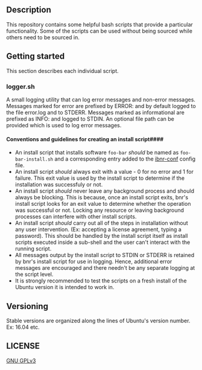 ## Description ##
  This repository contains some helpful bash scripts that provide a particular functionality. Some of the scripts can be used without being sourced while others need to be sourced in.
  
## Getting started ##
  This section describes each individual script.
  
### logger.sh  ###
  A small logging utility that can log error messages and non-error messages. Messages marked for error are prefixed by ERROR: and by default logged to the file error.log and to STDERR. Messages marked as informational are prefixed as INFO: and logged to STDIN. An optional file path can be provided which is used to log error messages.
  
#### Conventions and guidelines for creating an install script####
  * An install script that installs software `foo-bar` *should* be named as `foo-bar-install.sh` and a corresponding entry added to the [ibnr-conf](https://github.com/wrvenkat/ibnr-conf) config file.
  * An install script *should* always exit with a value - 0 for no error and 1 for failure. This exit value is used by the install script to determine if the installation was successfuly or not.
  * An install script *should* never leave any background process and should always be blocking. This is because, once an install script exits, bnr's install script looks for an exit value to determine whether the operation was successful or not. Locking any resource or leaving background processes can interfere with other install scripts.
  * An install script *should* carry out all of the steps in installation without any user intervention. (Ex: accepting a license agreement, typing a password). This should be handled by the install script itself as install scripts executed inside a sub-shell and the user can't interact with the running script.
  * All messages output by the install script to STDIN or STDERR is retained by bnr's install script for use in logging. Hence, additional error messages are encouraged and there needn't be any separate logging at the script level.
  * It is strongly recommended to test the scripts on a fresh install of the Ubuntu version it is intended to work in.
  
## Versioning ##
  Stable versions are organized along the lines of Ubuntu's version number. Ex: 16.04 etc.
  
## LICENSE ##

[GNU GPLv3](https://www.gnu.org/licenses/gpl-3.0.en.html)
